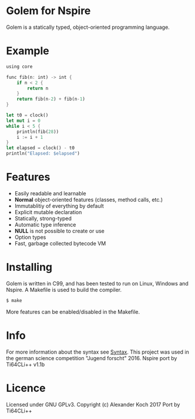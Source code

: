 # Golem for Nspire

Golem is a statically typed, object-oriented programming language.

# Example

```rust
using core

func fib(n: int) -> int {
	if n < 2 {
		return n
	}
	return fib(n-2) + fib(n-1)
}

let t0 = clock()
let mut i = 0
while i < 5 {
	println(fib(28))
	i := i + 1
}
let elapsed = clock() - t0
println("Elapsed: $elapsed")

```

# Features

- Easily readable and learnable
- **Normal** object-oriented features (classes, method calls, etc.)
- Immutablitiy of everything by default
- Explicit mutable declaration
- Statically, strong-typed
- Automatic type inference
- **NULL** is not possible to create or use
- Option types
- Fast, garbage collected bytecode VM

# Installing

Golem is written in C99, and has been tested to run on Linux, Windows and Nspire.
A Makefile is used to build the compiler.

```sh
$ make
```

More features can be enabled/disabled in the Makefile.

# Info

For more information about the syntax see [Syntax](Syntax.md).
This project was used in the german science competition "Jugend forscht" 2016.
Nspire port by Ti64CLi++
v1.1b

# Licence

Licensed under GNU GPLv3.
Copyright (c) Alexander Koch 2017
Port by Ti64CLi++
